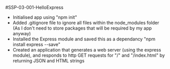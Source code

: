 #SSP-03-001-HelloExpress

* Initialised app using "npm init"
* Added .gitignore file to ignore all files within the node_modules folder (As I don't need to store packages that will be required by my app anyway)
* Installed the Express module and saved this as a dependancy "npm install express --save"
* Created an application that generates a web server (using the express module), and responds to http GET requests for "/" and "/index.html" by returning JSON and HTML strings
